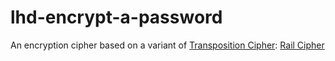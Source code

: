 # lhd-encrypt-a-password

An encryption cipher based on a variant of [Transposition Cipher](https://en.wikipedia.org/wiki/Transposition_cipher): [Rail Cipher](https://en.wikipedia.org/wiki/Rail_fence_cipher)

